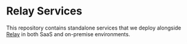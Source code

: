 # Relay Services

This repository contains standalone services that we deploy alongside [Relay](https://relay.sh) in both SaaS and on-premise environments.
